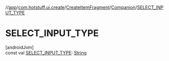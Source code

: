 //[app](../../../../index.md)/[com.hotstuff.ui.create](../../index.md)/[CreateItemFragment](../index.md)/[Companion](index.md)/[SELECT_INPUT_TYPE](-s-e-l-e-c-t_-i-n-p-u-t_-t-y-p-e.md)

# SELECT_INPUT_TYPE

[androidJvm]\
const val [SELECT_INPUT_TYPE](-s-e-l-e-c-t_-i-n-p-u-t_-t-y-p-e.md): [String](https://kotlinlang.org/api/latest/jvm/stdlib/kotlin/-string/index.html)
